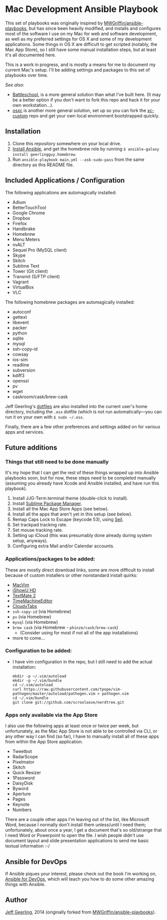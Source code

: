 # Mac Development Ansible Playbook

This set of playbooks was originally inspired by [MWGriffin/ansible-playbooks](https://github.com/MWGriffin/ansible-playbooks), but has since been heavily modified, and installs and configures most of the software I use on my Mac for web and software development, as well as my preferred settings for OS X and some of my development applications. Some things in OS X are difficult to get scripted (notably, the Mac App Store), so I still have some manual installation steps, but at least it's all documented here.

This is a work in progress, and is mostly a means for me to document my current Mac's setup. I'll be adding settings and packages to this set of playbooks over time.

*See also*:

  - [Battleschool](http://spencer.gibb.us/blog/2014/02/03/introducing-battleschool), is a more general solution than what I've built here. (It may be a better option if you don't want to fork this repo and hack it for your own workstation...).
  - [osxc](https://github.com/osxc) is another more general solution, set up so you can fork the [xc-custom](https://github.com/osxc/xc-custom) repo and get your own local environment bootstrapped quickly.

## Installation

  1. Clone this repository somewhere on your local drive.
  2. [Install Ansible](http://docs.ansible.com/intro_installation.html), and get the homebrew role by running `$ ansible-galaxy install geerlingguy.homebrew`.
  3. Run `ansible-playbook main.yml --ask-sudo-pass` from the same directory as this README file.

## Included Applications / Configuration

The following applications are automagically installed:

  - Adium
  - BetterTouchTool
  - Google Chrome
  - Dropbox
  - Firefox
  - Handbrake
  - Homebrew
  - Menu Meters
  - nvALT
  - Sequel Pro (MySQL client)
  - Skype
  - Skitch
  - Sublime Text
  - Tower (Git client)
  - Transmit (S/FTP client)
  - Vagrant
  - VirtualBox
  - VLC

The following homebrew packages are automagically installed:

  - autoconf
  - gettext
  - libevent
  - packer
  - python
  - sqlite
  - mysql
  - ssh-copy-id
  - cowsay
  - ios-sim
  - readline
  - subversion
  - kdiff3
  - openssl
  - pv
  - wget
  - caskroom/cask/brew-cask

Jeff Geerling's [dotfiles](https://github.com/geerlingguy/dotfiles) are also installed into the current user's home directory, including the `.osx` dotfile (which is not run automatically—you can run it on your own with `$ sudo ~/.osx`.

Finally, there are a few other preferences and settings added on for various apps and services.

## Future additions

### Things that still need to be done manually

It's my hope that I can get the rest of these things wrapped up into Ansible playbooks soon, but for now, these steps need to be completed manually (assuming you already have Xcode and Ansible installed, and have run this playbook).

  1. Install JJG-Term.terminal theme (double-click to install).
  2. Install [Sublime Package Manager](http://sublime.wbond.net/installation).
  3. Install all the Mac App Store Apps (see below).
  4. Install all the apps that aren't yet in this setup (see below).
  5. Remap Caps Lock to Escape (keycode 53), using [Seil](https://pqrs.org/osx/karabiner/seil.html.en).
  6. Set trackpad tracking rate.
  7. Set mouse tracking rate.
  8. Setting up iCloud (this was presumably done already during system setup, anyways).
  9. Configuring extra Mail and/or Calendar accounts.

### Applications/packages to be added:

These are mostly direct download links, some are more difficult to install because of custom installers or other nonstandard install quirks:

  - [MacVim](https://github.com/b4winckler/macvim/releases/download/snapshot-72/MacVim-snapshot-72-Mavericks.tbz)
  - [iShowU HD](http://downloads.shinywhitebox.com/iShowU_HD_Pro_2.3.7.dmg)
  - [TextMate 2](https://api.textmate.org/downloads/release)
  - [TimeMachineEditor](http://timesoftware.free.fr/timemachineeditor/TimeMachineEditor.zip)
  - [CloudyTabs](https://github.com/josh-/CloudyTabs)
  - `ssh-copy-id` (via Homebrew)
  - `pv` (via Homebrew)
  - `mysql` (via Homebrew)
  - `brew cask` (via Homebrew - `phinze/cask/brew-cask`)
    - (Consider using for most if not all of the app installations)
  - more to come...

### Configuration to be added:

  - I have vim configuration in the repo, but I still need to add the actual installation:
    ```
    mkdir -p ~/.vim/autoload
    mkdir -p ~/.vim/bundle
    cd ~/.vim/autoload
    curl https://raw.githubusercontent.com/tpope/vim-pathogen/master/autoload/pathogen.vim > pathogen.vim
    cd ~/.vim/bundle
    git clone git://github.com/scrooloose/nerdtree.git
    ```

### Apps only available via the App Store

I also use the following apps at least once or twice per week, but unfortunately, as the Mac App Store is not able to be controlled via CLI, or any other way I can find (so far), I have to manually install all of these apps from within the App Store application.

  - Tweetbot
  - RadarScope
  - Pixelmator
  - Skitch
  - Quick Resizer
  - 1Password
  - DaisyDisk
  - Byword
  - Aperture
  - Pages
  - Keynote
  - Numbers

There are a couple other apps I'm leaving out of the list, like Microsoft Word, because I normally don't install them unless/until I need them; unfortunately, about once a year, I get a document that's so old/strange that I need Word or Powerpoint to open the file. I wish people didn't use document layout and slide presentation applications to send me basic textual information :-/

## Ansible for DevOps

If Ansible piques your interest, please check out the book I'm working on, [Ansible for DevOps](https://leanpub.com/ansible-for-devops), which will teach you how to do some other amazing things with Ansible.

## Author

[Jeff Geerling](http://jeffgeerling.com/), 2014 (originally forked from [MWGriffin/ansible-playbooks](https://github.com/MWGriffin/ansible-playbooks)).
